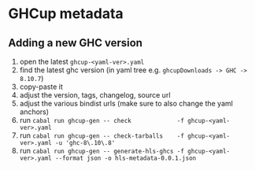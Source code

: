 # GHCup metadata

## Adding a new GHC version

1. open the latest `ghcup-<yaml-ver>.yaml`
2. find the latest ghc version (in yaml tree e.g. `ghcupDownloads -> GHC -> 8.10.7`)
3. copy-paste it
4. adjust the version, tags, changelog, source url
5. adjust the various bindist urls (make sure to also change the yaml anchors)
6. run `cabal run ghcup-gen -- check             -f ghcup-<yaml-ver>.yaml`
7. run `cabal run ghcup-gen -- check-tarballs    -f ghcup-<yaml-ver>.yaml -u 'ghc-8\.10\.8'`
8. run `cabal run ghcup-gen -- generate-hls-ghcs -f ghcup-<yaml-ver>.yaml --format json -o hls-metadata-0.0.1.json`

